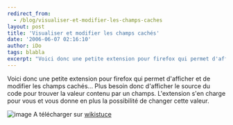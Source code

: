 ```yaml
---
redirect_from:
  - /blog/visualiser-et-modifier-les-champs-caches
layout: post
title: 'Visualiser et modifier les champs cachés'
date: '2006-06-07 02:16:10'
author: iDo
tags: blabla
excerpt: "Voici donc une petite extension pour firefox qui permet d'afficher et de modifier les champs cachés...   Plus besoin donc d'afficher le source du code pour trouver la valeur contenu par un champs. L'extension s'en charge pour vous et vous donne en plus la possibilité de changer cette valeur.  \n  \n )   \nA télécharger sur      …"
---
```


Voici donc une petite extension pour firefox qui permet d'afficher et de modifier les champs cachés...   Plus besoin donc d'afficher le source du code pour trouver la valeur contenu par un champs. L'extension s'en charge pour vous et vous donne en plus la possibilité de changer cette valeur.

 ![image](http://www.wikistuce.info/lib/exe/fetch.php/logiciels/firefox/extensions/unhidefields.jpg?w=500&amp;cache=cache)
A télécharger sur [wikistuce](http://www.wikistuce.info/doku.php/logiciels/firefox/extensions/unhide_fields_pour_voir_et_modifier_les_zones_cachees_des_formulaires)
